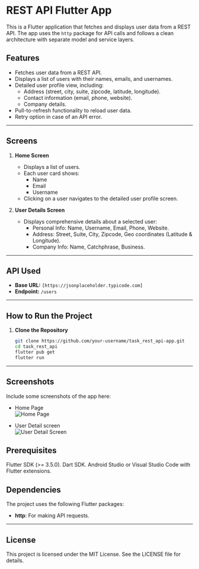 # REST API Flutter App

This is a Flutter application that fetches and displays user data from a REST API. The app uses the `http` package for API calls and follows a clean architecture with separate model and service layers.

## Features

- Fetches user data from a REST API.
- Displays a list of users with their names, emails, and usernames.
- Detailed user profile view, including:
  - Address (street, city, suite, zipcode, latitude, longitude).
  - Contact information (email, phone, website).
  - Company details.
- Pull-to-refresh functionality to reload user data.
- Retry option in case of an API error.

---

## Screens

1. **Home Screen**
   - Displays a list of users.
   - Each user card shows:
     - Name
     - Email
     - Username
   - Clicking on a user navigates to the detailed user profile screen.

2. **User Details Screen**
   - Displays comprehensive details about a selected user:
     - Personal Info: Name, Username, Email, Phone, Website.
     - Address: Street, Suite, City, Zipcode, Geo coordinates (Latitude & Longitude).
     - Company Info: Name, Catchphrase, Business.

---


## API Used

- **Base URL:** `[https://jsonplaceholder.typicode.com]`
- **Endpoint:** `/users`

---

## How to Run the Project

1. **Clone the Repository**
   ```bash
   git clone https://github.com/your-username/task_rest_api-app.git
   cd task_rest_api
   flutter pub get
   flutter run

---

## Screenshots

Include some screenshots of the app here:

- Home Page   
  ![Home Page](https://github.com/user-attachments/assets/5ebbc26a-e91d-44ac-939e-f477ee797f03)  

- User Detail screen  
  ![User Detail Screen](https://github.com/user-attachments/assets/dc042de7-e742-4a51-a5a5-b666c620ee47)  

## Prerequisites

Flutter SDK (>= 3.5.0).
Dart SDK.
Android Studio or Visual Studio Code with Flutter extensions.

## Dependencies

The project uses the following Flutter packages:

- **http**: For making API requests.

---
## License

This project is licensed under the MIT License. See the LICENSE file for details.

